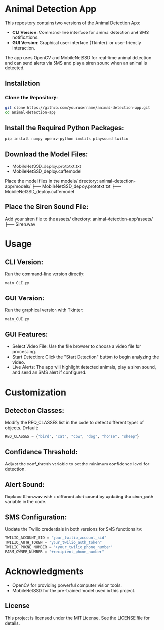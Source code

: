 # Animal Detection App

This repository contains two versions of the Animal Detection App:

- **CLI Version**: Command-line interface for animal detection and SMS notifications.
- **GUI Version**: Graphical user interface (Tkinter) for user-friendly interaction.

The app uses OpenCV and MobileNetSSD for real-time animal detection and can send alerts via SMS and play a siren sound when an animal is detected.

## Installation

### Clone the Repository:

```bash
git clone https://github.com/yourusername/animal-detection-app.git
cd animal-detection-app
```
## Install the Required Python Packages:

```bash
pip install numpy opencv-python imutils playsound twilio
```
## Download the Model Files:
- MobileNetSSD_deploy.prototxt.txt
- MobileNetSSD_deploy.caffemodel

Place the model files in the models/ directory:
    animal-detection-app/models/
      ├── MobileNetSSD_deploy.prototxt.txt
      ├── MobileNetSSD_deploy.caffemodel
      
## Place the Siren Sound File:

Add your siren file to the assets/ directory:
    animal-detection-app/assets/
      ├── Siren.wav

# Usage

## CLI Version:
Run the command-line version directly:

```bash
main_CLI.py
```
## GUI Version:
Run the graphical version with Tkinter:

```bash
main_GUI.py
```
## GUI Features:

- Select Video File: Use the file browser to choose a video file for processing.
- Start Detection: Click the "Start Detection" button to begin analyzing the video.
- Live Alerts: The app will highlight detected animals, play a siren sound, and send an SMS alert if configured.

# Customization

## Detection Classes:
Modify the REQ_CLASSES list in the code to detect different types of objects. Default:
```python
REQ_CLASSES = {"bird", "cat", "cow", "dog", "horse", "sheep"}
```
## Confidence Threshold:
Adjust the conf_thresh variable to set the minimum confidence level for detection.

## Alert Sound:
Replace Siren.wav with a different alert sound by updating the siren_path variable in the code.

## SMS Configuration:
Update the Twilio credentials in both versions for SMS functionality:

```python
TWILIO_ACCOUNT_SID = "your_twilio_account_sid"
TWILIO_AUTH_TOKEN = "your_twilio_auth_token"
TWILIO_PHONE_NUMBER = "+your_twilio_phone_number"
FARM_OWNER_NUMBER = "+recipient_phone_number"
```
# Acknowledgments
- OpenCV for providing powerful computer vision tools.
- MobileNetSSD for the pre-trained model used in this project.

## License
This project is licensed under the MIT License. See the LICENSE file for details.
